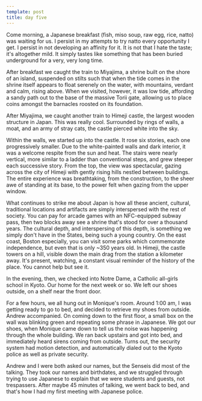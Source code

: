 ```yaml
---
template: post
title: day five
---
```

Come morning, a Japanese breakfast (fish, miso soup, raw egg, rice, natto) was waiting for us. I persist in my attempts to try natto every opportunity I get. I persist in not developing an affinity for it. It is not that I hate the taste; it's altogether mild. It simply tastes like something that has been buried underground for a very, very long time.

After breakfast we caught the train to Miyajima, a shrine built on the shore of an island, suspended on stilts such that when the tide comes in the shrine itself appears to float serenely on the water, with mountains, verdant and calm, rising above. When we visited, however, it was low tide, affording a sandy path out to the base of the massive Torii gate, allowing us to place coins amongst the barnacles roosted on its foundation.

After Miyajima, we caught another train to Himeji castle, the largest wooden structure in Japan. This was really cool. Surrounded by rings of walls, a moat, and an army of stray cats, the castle pierced white into the sky.

Within the walls, we started up into the castle. It rose six stories, each one progressively smaller. Due to the white-painted walls and dark interior, it was a welcome respite from the sun and heat. The stairs were nearly vertical, more similar to a ladder than conventional steps, and grew steeper each successive story. From the top, the view was spectacular, gazing across the city of Himeji with gently rising hills nestled between buildings. The entire experience was breathtaking, from the construction, to the sheer awe of standing at its base, to the power felt when gazing from the upper window.

What continues to strike me about Japan is how all these ancient, cultural, traditional locations and artifacts are simply interspersed with the rest of society. You can pay for arcade games with an NFC-equipped subway pass, then two blocks away see a shrine that's stood for over a thousand years. The cultural depth, and interspersing of this depth, is something we simply don't have in the States, being such a young country. On the east coast, Boston especially, you can visit some parks which commemorate independence, but even that is only ~350 years old. In Himeji, the castle towers on a hill, visible down the main drag from the station a kilometer away. It's present, watching, a constant visual reminder of the history of the place. You cannot help but see it.

In the evening, then, we checked into Notre Dame, a Catholic all-girls school in Kyoto. Our home for the next week or so. We left our shoes outside, on a shelf near the front door.

For a few hours, we all hung out in Monique's room. Around 1:00 am, I was getting ready to go to bed, and decided to retrieve my shoes from outside. Andrew accompanied. On coming down to the first floor, a small box on the wall was blinking green and repeating some phrase in Japanese. We got our shoes, when Monique came down to tell us the noise was happening through the whole building. We ran back upstairs and got into bed, and immediately heard sirens coming from outside. Turns out, the security system had motion detection, and automatically dialed out to the Kyoto police as well as private security.

Andrew and I were both asked our names, but the Senseis did most of the talking. They took our names and birthdates, and we struggled through trying to use Japanese to explain that we were students and guests, not trespassers. After maybe 45 minutes of talking, we went back to bed, and that's how I had my first meeting with Japanese police.

